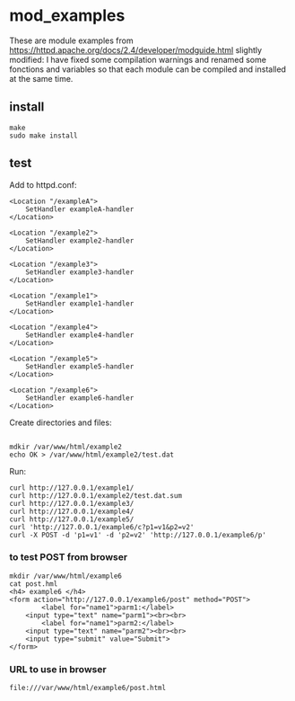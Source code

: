 # mod_examples
These are module examples from https://httpd.apache.org/docs/2.4/developer/modguide.html slightly modified: I have fixed some compilation warnings and renamed some fonctions and variables so that each module can be compiled and installed at the same time.

## install
```
make
sudo make install
```

## test 

Add to httpd.conf:

```
<Location "/exampleA">
    SetHandler exampleA-handler
</Location>

<Location "/example2">
    SetHandler example2-handler
</Location>

<Location "/example3">
    SetHandler example3-handler
</Location>

<Location "/example1">
    SetHandler example1-handler
</Location>

<Location "/example4">
    SetHandler example4-handler
</Location>

<Location "/example5">
    SetHandler example5-handler
</Location>

<Location "/example6">
    SetHandler example6-handler
</Location>

```
Create directories and files:
```

mdkir /var/www/html/example2
echo OK > /var/www/html/example2/test.dat

```
Run:
```
curl http://127.0.0.1/example1/
curl http://127.0.0.1/example2/test.dat.sum
curl http://127.0.0.1/example3/
curl http://127.0.0.1/example4/
curl http://127.0.0.1/example5/
curl 'http://127.0.0.1/example6/c?p1=v1&p2=v2'
curl -X POST -d 'p1=v1' -d 'p2=v2' 'http://127.0.0.1/example6/p'
```

### to test POST from browser
```
mkdir /var/www/html/example6
cat post.hml
<h4> example6 </h4>
<form action="http://127.0.0.1/example6/post" method="POST">
        <label for="name1">parm1:</label>
	<input type="text" name="parm1"><br><br>
        <label for="name1">parm2:</label>
	<input type="text" name="parm2"><br><br>
	<input type="submit" value="Submit">
</form>
```
### URL to use in browser
```
file:///var/www/html/example6/post.html
```




